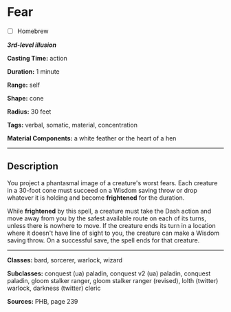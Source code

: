 # Fear

- [ ] Homebrew

***3rd-level illusion***

**Casting Time:** action

**Duration:** 1 minute

**Range:** self

**Shape:** cone

**Radius:** 30 feet

**Tags:** verbal, somatic, material, concentration

**Material Components:** a white feather or the heart of a hen

---

## Description
You project a phantasmal image of a creature's worst fears.
Each creature in a 30-foot cone must succeed on a Wisdom saving throw or drop whatever it is holding and become **frightened** for the duration.

While **frightened** by this spell, a creature must take the Dash action and move away from you by the safest available route on each of its turns, unless there is nowhere to move.
If the creature ends its turn in a location where it doesn't have line of sight to you, the creature can make a Wisdom saving throw.
On a successful save, the spell ends for that creature.

---

**Classes:** bard, sorcerer, warlock, wizard

**Subclasses:** conquest (ua) paladin, conquest v2 (ua) paladin, conquest paladin, gloom stalker ranger, gloom stalker ranger (revised), lolth (twitter) warlock, darkness (twitter) cleric

**Sources:** PHB, page 239
